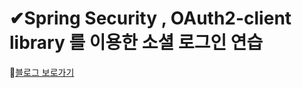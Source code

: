 ✔Spring Security , OAuth2-client library 를 이용한 소셜 로그인 연습
=====================
👀[블로그 보로가기](https://velog.io/@rnqhstlr2297/Spring-Security-OAuth2-%EC%86%8C%EC%85%9C%EB%A1%9C%EA%B7%B8%EC%9D%B8)

